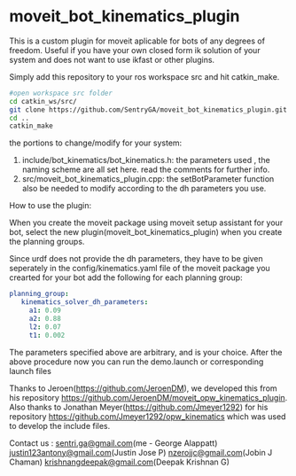 # moveit_bot_kinematics_plugin
This is a custom plugin for moveit aplicable for bots of any degrees of freedom. Useful if you have your own closed form ik solution of your system and does not want to use ikfast or other plugins.

Simply add this repository to your ros workspace src and hit catkin_make.

```bash
#open workspace src folder
cd catkin_ws/src/
git clone https://github.com/SentryGA/moveit_bot_kinematics_plugin.git
cd ..
catkin_make
```

the portions to change/modify for your system:
1. include/bot_kinematics/bot_kinematics.h:
   the parameters used , the naming scheme are all set here. read the comments for further info.
2. src/moveit_bot_kinematics_plugin.cpp:
   the setBotParameter function also be needed to modify according to the dh parameters you use.

How to use the plugin:

When you create the moveit package using moveit setup assistant for your bot, select the new plugin(moveit_bot_kinematics_plugin) when you create the planning groups.

Since urdf does not provide the dh parameters, they have to be given seperately in the config/kinematics.yaml file of the moveit package you crearted for your bot add the following for each planning group:
```yaml
planning_group:
   kinematics_solver_dh_parameters:
     a1: 0.09
     a2: 0.88
     l2: 0.07
     t1: 0.002
```
The parameters specified above are arbitrary, and is your choice.
After the above procedure now you can run the demo.launch or corresponding launch files

Thanks to Jeroen(https://github.com/JeroenDM), we developed this from his repository https://github.com/JeroenDM/moveit_opw_kinematics_plugin.
Also thanks to Jonathan Meyer(https://github.com/Jmeyer1292) for his repository https://github.com/Jmeyer1292/opw_kinematics which was used to develop the include files.

Contact us :
sentri.ga@gmail.com(me - George Alappatt)
justin123antony@gmail.com(Justin Jose P)
nzerojjc@gmail.com(Jobin J Chaman)
krishnangdeepak@gmail.com(Deepak Krishnan G)
